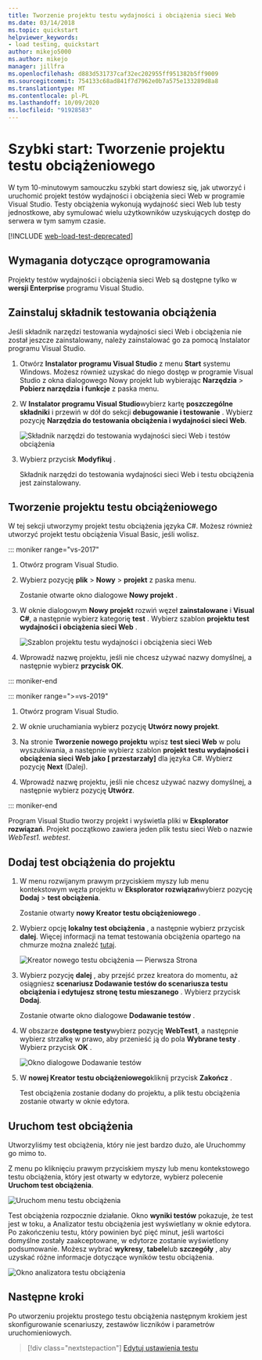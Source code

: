 ```yaml
---
title: Tworzenie projektu testu wydajności i obciążenia sieci Web
ms.date: 03/14/2018
ms.topic: quickstart
helpviewer_keywords:
- load testing, quickstart
author: mikejo5000
ms.author: mikejo
manager: jillfra
ms.openlocfilehash: d883d531737caf32ec202955ff951382b5ff9009
ms.sourcegitcommit: 754133c68ad841f7d7962e0b7a575e133289d8a8
ms.translationtype: MT
ms.contentlocale: pl-PL
ms.lasthandoff: 10/09/2020
ms.locfileid: "91928583"
---
```

# <a name="quickstart-create-a-load-test-project"></a>Szybki start: Tworzenie projektu testu obciążeniowego

W tym 10-minutowym samouczku szybki start dowiesz się, jak utworzyć i uruchomić projekt testów wydajności i obciążenia sieci Web w programie Visual Studio. Testy obciążenia wykonują wydajność sieci Web lub testy jednostkowe, aby symulować wielu użytkowników uzyskujących dostęp do serwera w tym samym czasie.

[!INCLUDE [web-load-test-deprecated](includes/web-load-test-deprecated.md)]

## <a name="software-requirements"></a>Wymagania dotyczące oprogramowania

Projekty testów wydajności i obciążenia sieci Web są dostępne tylko w **wersji Enterprise** programu Visual Studio.

## <a name="install-the-load-testing-component"></a>Zainstaluj składnik testowania obciążenia

Jeśli składnik narzędzi testowania wydajności sieci Web i obciążenia nie został jeszcze zainstalowany, należy zainstalować go za pomocą Instalator programu Visual Studio.

1. Otwórz **Instalator programu Visual Studio** z menu **Start** systemu Windows. Możesz również uzyskać do niego dostęp w programie Visual Studio z okna dialogowego Nowy projekt lub wybierając **Narzędzia**  >  **Pobierz narzędzia i funkcje** z paska menu.

1. W **Instalator programu Visual Studio**wybierz kartę **poszczególne składniki** i przewiń w dół do sekcji **debugowanie i testowanie** . Wybierz pozycję **Narzędzia do testowania obciążenia i wydajności sieci Web**.

   ![Składnik narzędzi do testowania wydajności sieci Web i testów obciążenia](media/web-perf-load-testing-tools-component.png)

1. Wybierz przycisk **Modyfikuj** .

   Składnik narzędzi do testowania wydajności sieci Web i testu obciążenia jest zainstalowany.

## <a name="create-a-load-test-project"></a>Tworzenie projektu testu obciążeniowego

W tej sekcji utworzymy projekt testu obciążenia języka C#. Możesz również utworzyć projekt testu obciążenia Visual Basic, jeśli wolisz.

::: moniker range="vs-2017"

1. Otwórz program Visual Studio.

2. Wybierz pozycję **plik** > **Nowy** > **projekt** z paska menu.

   Zostanie otwarte okno dialogowe **Nowy projekt** .

3. W oknie dialogowym **Nowy projekt** rozwiń węzeł **zainstalowane** i **Visual C#**, a następnie wybierz kategorię **test** . Wybierz szablon **projektu test wydajności i obciążenia sieci Web** .

   ![Szablon projektu testu wydajności i obciążenia sieci Web](media/web-perf-load-test-project-template.png)

4. Wprowadź nazwę projektu, jeśli nie chcesz używać nazwy domyślnej, a następnie wybierz **przycisk OK**.

::: moniker-end

::: moniker range=">=vs-2019"

1. Otwórz program Visual Studio.

2. W oknie uruchamiania wybierz pozycję **Utwórz nowy projekt**.

3. Na stronie **Tworzenie nowego projektu** wpisz **test sieci Web** w polu wyszukiwania, a następnie wybierz szablon **projekt testu wydajności i obciążenia sieci Web jako \[ przestarzały]** dla języka C#. Wybierz pozycję **Next** (Dalej).

4. Wprowadź nazwę projektu, jeśli nie chcesz używać nazwy domyślnej, a następnie wybierz pozycję **Utwórz**.

::: moniker-end

   Program Visual Studio tworzy projekt i wyświetla pliki w **Eksplorator rozwiązań**. Projekt początkowo zawiera jeden plik testu sieci Web o nazwie *WebTest1. webtest*.

## <a name="add-a-load-test-to-the-project"></a>Dodaj test obciążenia do projektu

1. W menu rozwijanym prawym przyciskiem myszy lub menu kontekstowym węzła projektu w **Eksplorator rozwiązań**wybierz pozycję **Dodaj**  >  **test obciążenia**.

   Zostanie otwarty **nowy Kreator testu obciążeniowego** .

1. Wybierz opcję **lokalny test obciążenia** , a następnie wybierz przycisk **dalej**. Więcej informacji na temat testowania obciążenia opartego na chmurze można znaleźć [tutaj](/azure/devops/test/load-test/get-started-simple-cloud-load-test?view=vsts&preserve-view=true).

   ![Kreator nowego testu obciążenia — Pierwsza Strona](media/load-test-wizard-page-1.png)

1. Wybierz pozycję **dalej** , aby przejść przez kreatora do momentu, aż osiągniesz **scenariusz Dodawanie testów do scenariusza testu obciążenia i edytujesz stronę testu mieszanego** . Wybierz przycisk **Dodaj**.

   Zostanie otwarte okno dialogowe **Dodawanie testów** .

1. W obszarze **dostępne testy**wybierz pozycję **WebTest1**, a następnie wybierz strzałkę w prawo, aby przenieść ją do pola **Wybrane testy** . Wybierz przycisk **OK** .

   ![Okno dialogowe Dodawanie testów](media/add-tests-dialog-box.png)

1. W **nowej Kreator testu obciążeniowego**kliknij przycisk **Zakończ** .

   Test obciążenia zostanie dodany do projektu, a plik testu obciążenia zostanie otwarty w oknie edytora.

## <a name="run-the-load-test"></a>Uruchom test obciążenia

Utworzyliśmy test obciążenia, który nie jest bardzo dużo, ale Uruchommy go mimo to.

Z menu po kliknięciu prawym przyciskiem myszy lub menu kontekstowego testu obciążenia, który jest otwarty w edytorze, wybierz polecenie **Uruchom test obciążenia**.

![Uruchom menu testu obciążenia](media/run-load-test.png)

Test obciążenia rozpocznie działanie. Okno **wyniki testów** pokazuje, że test jest w toku, a Analizator testu obciążenia jest wyświetlany w oknie edytora. Po zakończeniu testu, który powinien być pięć minut, jeśli wartości domyślne zostały zaakceptowane, w edytorze zostanie wyświetlony podsumowanie. Możesz wybrać **wykresy**, **tabele**lub **szczegóły** , aby uzyskać różne informacje dotyczące wyników testu obciążenia.

![Okno analizatora testu obciążenia](media/load-test-analyzer.png)

## <a name="next-steps"></a>Następne kroki

Po utworzeniu projektu prostego testu obciążenia następnym krokiem jest skonfigurowanie scenariuszy, zestawów liczników i parametrów uruchomieniowych.

> [!div class="nextstepaction"]
> [Edytuj ustawienia testu](edit-load-tests.md)

